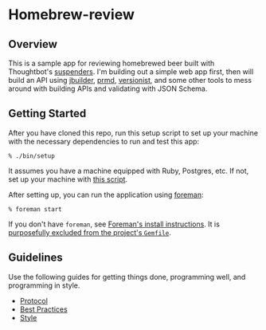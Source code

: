 # Homebrew-review

## Overview

This is a sample app for reviewing homebrewed beer built with Thoughtbot's [suspenders](https://github.com/thoughtbot/suspenders).  I'm building out a simple web app first, then will build an API using [jbuilder](https://github.com/rails/jbuilder), [prmd](https://github.com/interagent/prmd), [versionist](https://github.com/bploetz/versionist), and some other tools to mess around with building APIs and validating with JSON Schema.

## Getting Started

After you have cloned this repo, run this setup script to set up your machine
with the necessary dependencies to run and test this app:

    % ./bin/setup

It assumes you have a machine equipped with Ruby, Postgres, etc. If not, set up
your machine with [this script].

[this script]: https://github.com/thoughtbot/laptop

After setting up, you can run the application using [foreman]:

    % foreman start

If you don't have `foreman`, see [Foreman's install instructions][foreman]. It
is [purposefully excluded from the project's `Gemfile`][exclude].

[foreman]: https://github.com/ddollar/foreman
[exclude]: https://github.com/ddollar/foreman/pull/437#issuecomment-41110407

## Guidelines

Use the following guides for getting things done, programming well, and
programming in style.

* [Protocol](http://github.com/thoughtbot/guides/blob/master/protocol)
* [Best Practices](http://github.com/thoughtbot/guides/blob/master/best-practices)
* [Style](http://github.com/thoughtbot/guides/blob/master/style)
